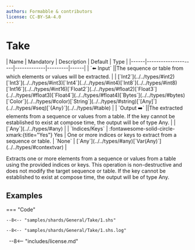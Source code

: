 ```yaml
---
authors: Formabble & contributors
license: CC-BY-SA-4.0
---
```



# Take

<div class="sh-parameters" markdown="1">
| Name | Mandatory | Description | Default | Type |
|------|---------------------|-------------|---------|------|
| `⬅️ Input` ||The sequence or table from which elements or values will be extracted. | | [`Int2`](../../types/#int2)[`Int3`](../../types/#int3)[`Int4`](../../types/#int4)[`Int8`](../../types/#int8)[`Int16`](../../types/#int16)[`Float2`](../../types/#float2)[`Float3`](../../types/#float3)[`Float4`](../../types/#float4)[`Bytes`](../../types/#bytes)[`Color`](../../types/#color)[`String`](../../types/#string)[`[Any]`](../../types/#seq)[`{Any}`](../../types/#table) |
| `Output ➡️` ||The extracted elements from a sequence or values from a table. If the key cannot be established to exist at compose time, the output will be of type Any. | | [`Any`](../../types/#any) |
| `Indices/Keys` | :fontawesome-solid-circle-xmark:{title="Yes"} Yes  | One or more indices or keys to extract from a sequence or table. | `None` | [`Any`](../../types/#any)[`Var(Any)`](../../types/#contextvar) |

</div>

Extracts one or more elements from a sequence or values from a table using the provided indices or keys. This operation is non-destructive and does not modify the target sequence or table. If the key cannot be established to exist at compose time, the output will be of type Any.

## Examples

=== "Code"

  ```x86asm linenums="1"
  --8<-- "samples/shards/General/Take/1.shs"
  ```

  ```
  --8<-- "samples/shards/General/Take/1.shs.log"
  ```
&nbsp;
--8<-- "includes/license.md"

